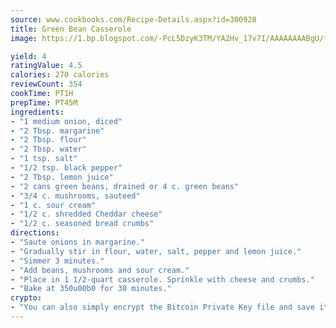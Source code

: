 ```yaml
---
source: www.cookbooks.com/Recipe-Details.aspx?id=300928
title: Green Bean Casserole
image: https://1.bp.blogspot.com/-PcL5DzyK3TM/YA2Hv_17v7I/AAAAAAAABgU/fyHeesSth_IZW9mL5lk6GxJO8cW8ksrGACLcBGAsYHQ/s320/12.png

yield: 4
ratingValue: 4.5
calories: 270 calories
reviewCount: 354
cookTime: PT1H
prepTime: PT45M
ingredients:
- "1 medium onion, diced"
- "2 Tbsp. margarine"
- "2 Tbsp. flour"
- "2 Tbsp. water"
- "1 tsp. salt"
- "1/2 tsp. black pepper"
- "2 Tbsp. lemon juice"
- "2 cans green beans, drained or 4 c. green beans"
- "3/4 c. mushrooms, sauteed"
- "1 c. sour cream"
- "1/2 c. shredded Cheddar cheese"
- "1/2 c. seasoned bread crumbs"
directions:
- "Saute onions in margarine."
- "Gradually stir in flour, water, salt, pepper and lemon juice."
- "Simmer 3 minutes."
- "Add beans, mushrooms and sour cream."
- "Place in 1 1/2-quart casserole. Sprinkle with cheese and crumbs."
- "Bake at 350u00b0 for 30 minutes."
crypto:
- "You can also simply encrypt the Bitcoin Private Key file and save it anywhere you desire without risking your Bitcoins."
---
```

